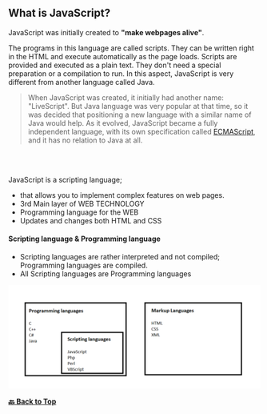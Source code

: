## What is JavaScript?

JavaScript was initially created to **"make webpages alive"**.

The programs in this language are called scripts. They can be written right in the HTML and execute automatically as the page 
loads.
Scripts are provided and executed as a plain text. They don't need a special preparation or a compilation to run.
In this aspect, JavaScript is very different from another language called Java.
<br>

> When JavaScript was created, it initially had another name: "LiveScript". But Java language was very popular at that time, 
> so it was decided that positioning a new language with a similar name of Java would help.
> As it evolved, JavaScript became a fully independent language, with its own specification called [ECMAScript](https://github.com/shravankb/ECMAScript-Specifications), 
> and it has no relation to Java at all.

<br>
<br>

JavaScript is a scripting language; 
- that allows you to implement complex features on web pages.
- 3rd Main layer of WEB TECHNOLOGY
- Programming language for the WEB
- Updates and changes both HTML and CSS

#### Scripting language & Programming language

- Scripting languages are rather interpreted and not compiled; Programming languages are compiled.
- All Scripting languages are Programming languages

![GettingStartedWithNode](../assets/scriptvprogram.png)

**[ :back: Back to Top](https://github.com/shravankb/pre-requisite-nodejs)**